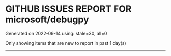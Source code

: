 
# GITHUB ISSUES REPORT FOR microsoft/debugpy


Generated on 2022-09-14 using: stale=30, all=0


Only showing items that are new to report in past 1 day(s)


---
